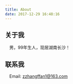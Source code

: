 ```yaml
---
title: About
date: 2017-12-29 16:48:16
---
```

## 关于我 ##
&ensp;&ensp;男，99年生人，现居湖南长沙！

## 联系我 ##
&ensp;&ensp;Email: zzhangffan1@163.com

<script type="text/javascript">
	// var userAgent = navigator.userAgent;
	// if (/(?:Android|iPhone|SymbianOS|Windows Phone|iPad|iPod)/.test(userAgent)) {
	// 	//alert("移动端浏览");
	// } else {
	// 	//alert("PC端浏览");
	// }
</script>